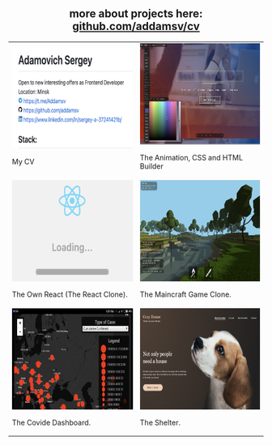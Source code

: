 <div id="header" align="center">
  <img src="https://komarev.com/ghpvc/?username=addamsv&style=flat-square&color=blue" alt=""/>
  <h2>more about projects here: <a href="https://github.com/addamsv/cv">github.com/addamsv/cv</a></h2>
<!--   <h1>
    Hey there
    <img src="https://media.giphy.com/media/hvRJCLFzcasrR4ia7z/giphy.gif" width="30px"/>
  </h1> -->
  <table>
  <tr>
    <td><img src="./README_FILES/cv.png" width="300px" height="200px"><p>My CV</p></td>
    <td>
    <img src="./README_FILES/bldr_1.png" width="300px" height="200px">
    <p>The Animation, CSS and HTML Builder</p>
    </td>
  </tr>
  <tr>
    <td><img src="./README_FILES/react.png" width="300px" height="200px"><p>The Own React (The React Clone).</p></td>
    <td><img src="./README_FILES/mncrft.png" width="300px" height="200px"><p>The Maincraft Game Clone.</p></td>
  </tr>
  <tr>
    <td><img src="./README_FILES/cvddsh.png" width="300px" height="200px"><p>The Covide Dashboard.</p></td>
    <td><img src="./README_FILES/shltr.png" width="300px" height="200px"><p>The Shelter.</p></td>
  </tr>
</table>

</div>
<!--
### My Stats :

[![GitHub Streak](http://github-readme-streak-stats.herokuapp.com?user=addamsv)](https://git.io/streak-stats)

[![Top Langs](https://github-readme-stats.vercel.app/api/top-langs/?username=addamsv&layout=compact&theme=light)](https://github.com/anuraghazra/github-readme-stats)

- 🔭 I’m currently working on ...
- 🌱 I’m currently learning ...
- 👯 I’m looking to collaborate on ...
- 🤔 I’m looking for help with ...
- 💬 Ask me about ...
- 📫 How to reach me: ...
- 😄 Pronouns: ...
- ⚡ Fun fact: ...
-->
